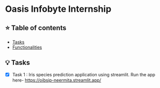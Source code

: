 # Oasis Infobyte Internship 

## :star: Table of contents
* [Tasks](#general-info)
* [Functionalities](#functionalities)

## :bulb: Tasks
- [x] Task 1 : Iris species prediction application using streamlit. Run the app here- https://oibsip-neermita.streamlit.app/

